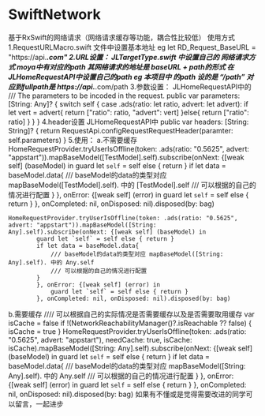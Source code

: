 # SwiftNetwork
基于RxSwift的网络请求（网络请求缓存等功能，耦合性比较低）
使用方式
1.RequestURLMacro.swift 文件中设置基本地址 
eg let RD_Request_BaseURL = "https://api.***.com"
2.URL设置：
JLTargetType.swift 中设置自己的 网络请求方式 moya中有对应的path 其网络请求的地址是 baseURL + path的形式  在JLHomeRequestAPI中设置自己的path  eg 本项目中 的path 设的是 “/path”  对应到fullpath是  https://api.***.com/path
3.参数设置：
JLHomeRequestAPI中的
/// The parameters to be incoded in the request.
    public var parameters: [String: Any]? {
        switch self {
        case .ads(ratio: let ratio, advert: let advert):
            if let vert = advert{
                return ["ratio": ratio, "advert": vert]
            }else{
                return ["ratio": ratio]
            }
        }
    }
   4.header设置
   JLHomeRequestAPI中
   public var headers: [String: String]? {
        return RequestApi.configRequestRequestHeader(paramter: self.parameters)
    }
5.使用：
a.不需要缓存
    HomeRequestProvider.tryUserIsOffline(token: .ads(ratio: "0.5625", advert: "appstart")).mapBaseModel([TestModel].self).subscribe(onNext: {[weak self] (baseModel) in
            guard let `self` = self else { return }
            if let data = baseModel.data{
                /// baseModel的data的类型对应 mapBaseModel([TestModel].self). 中的 [TestModel].self
                /// 可以根据的自己的情况进行配置
            }
            }, onError: {[weak self] (error) in
                guard let `self` = self else { return }
            }, onCompleted: nil, onDisposed: nil).disposed(by: bag) 
     
     
    HomeRequestProvider.tryUserIsOffline(token: .ads(ratio: "0.5625", advert: "appstart")).mapBaseModel([String: Any].self).subscribe(onNext: {[weak self] (baseModel) in
            guard let `self` = self else { return }
            if let data = baseModel.data{
                /// baseModel的data的类型对应 mapBaseModel([String: Any].self). 中的 Any.self
                /// 可以根据的自己的情况进行配置
            }
            }, onError: {[weak self] (error) in
                guard let `self` = self else { return }
            }, onCompleted: nil, onDisposed: nil).disposed(by: bag)
b.需要缓存
//// 可以根据自己的实际情况是否需要缓存以及是否需要取用缓存
var isCache = false
if !(NetworkReachabilityManager()?.isReachable ?? false) {
    isCache = true
}
HomeRequestProvider.tryUserIsOffline(token: .ads(ratio: "0.5625", advert: "appstart"), needCache: true, isCache: isCache).mapBaseModel([String: Any].self).subscribe(onNext: {[weak self] (baseModel) in
    guard let `self` = self else { return }
    if let data = baseModel.data{
        /// baseModel的data的类型对应 mapBaseModel([String: Any].self). 中的 Any.self
        /// 可以根据的自己的情况进行配置
    }
}, onError: {[weak self] (error) in
    guard let `self` = self else { return }
}, onCompleted: nil, onDisposed: nil).disposed(by: bag)
如果有不懂或是觉得需要改进的同学可以留言，一起进步
